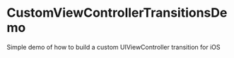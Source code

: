 # CustomViewControllerTransitionsDemo
Simple demo of how to build a custom UIViewController transition for iOS
